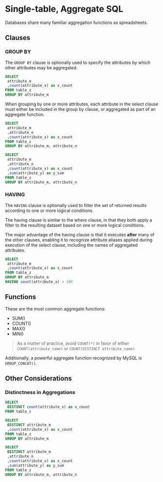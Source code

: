 # Single-table, Aggregate SQL

Databases share many familiar aggregation functions as spreadsheets.

## Clauses

### GROUP BY

The `GROUP BY` clause is optionally used to specify the attributes by which other attributes may be aggregated.

```` sql
SELECT
 attribute_m
 ,count(attribute_x) as x_count
FROM table_z
GROUP BY attribute_m
````

When grouping by one or more attributes,
 each attribute in the select clause must either be
  included in the group by clause,
  or aggregated as part of an aggregate function.

```` sql
SELECT
 attribute_m
 ,attribute_n
 ,count(attribute_x) as x_count
FROM table_z
GROUP BY attribute_m, attribute_n
````

```` sql
SELECT
 attribute_m
 ,attribute_n
 ,count(attribute_x) as x_count
 ,sum(attribute_y) as y_sum
FROM table_z
GROUP BY attribute_m, attribute_n
````

### HAVING

The `HAVING` clause
 is optionally used to filter the set of returned results according to one or more logical conditions.

The having clause is similar to the where clause, in that they both apply a filter to the resulting dataset based on one or more logical conditions.

The major advantage of the having clause is that it executes **after** many of the other clauses, enabling it to recognize attribute aliases applied during execution of the select clause, including the names of aggregated attributes.

```` sql
SELECT
 attribute_m
 ,count(attribute_x) as x_count
FROM table_z
GROUP BY attribute_m
HAVING count(attribute_x) > 100
````

## Functions

These are the most common aggregate functions:

 + SUM()
 + COUNT()
 + MAX()
 + MIN()

> As a matter of practice, avoid `COUNT(*)` in favor of either `COUNT(attribute_name)` or `COUNT(DISTINCT attribute_name)`

Additionally, a powerful aggregate function recognized by MySQL is `GROUP_CONCAT()`.

## Other Considerations

### Distinctness in Aggregations

```` sql
SELECT
 DISTINCT count(attribute_x) as x_count
FROM table_z
````

```` sql
SELECT
 DISTINCT attribute_m
 ,count(attribute_x) as x_count
FROM table_z
GROUP BY attribute_m
````

```` sql
SELECT
 DISTINCT attribute_m
 ,attribute_n
 ,count(attribute_x) as x_count
 ,sum(attribute_y) as y_sum
FROM table_z
GROUP BY attribute_m, attribute_n
````
